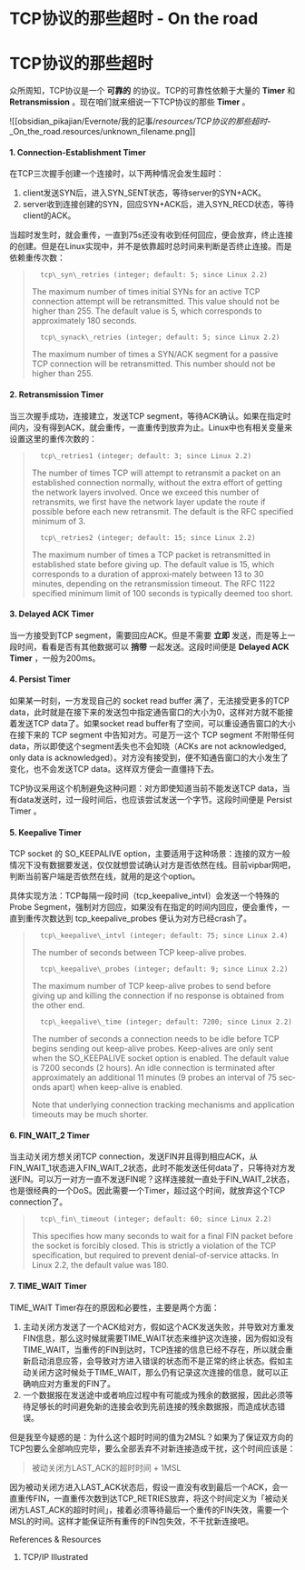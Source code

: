 # TCP协议的那些超时 - On the road

# TCP协议的那些超时

众所周知，TCP协议是一个 **可靠的** 的协议。TCP的可靠性依赖于大量的 **Timer** 和 **Retransmission** 。现在咱们就来细说一下TCP协议的那些 **Timer** 。

![[obsidian_pikajian/Evernote/我的記事/_resources/TCP协议的那些超时_-_On_the_road.resources/unknown_filename.png]]

#### 1\. Connection-Establishment Timer

在TCP三次握手创建一个连接时，以下两种情况会发生超时：

1. client发送SYN后，进入SYN\_SENT状态，等待server的SYN+ACK。
2. server收到连接创建的SYN，回应SYN+ACK后，进入SYN\_RECD状态，等待client的ACK。

当超时发生时，就会重传，一直到75s还没有收到任何回应，便会放弃，终止连接的创建。但是在Linux实现中，并不是依靠超时总时间来判断是否终止连接。而是依赖重传次数：

> 		tcp\_syn\_retries (integer; default: 5; since Linux 2.2)
> 	
> 	The maximum number of times initial SYNs for an active TCP connection attempt will be retransmitted. This value should not be higher than 255. The default value is 5, which corresponds to approximately 180 seconds.
> 	
> 		tcp\_synack\_retries (integer; default: 5; since Linux 2.2)
> 	
> 	The maximum number of times a SYN/ACK segment for a passive TCP connection will be retransmitted. This number should not be higher than 255.
> 	

#### 2\. Retransmission Timer

当三次握手成功，连接建立，发送TCP segment，等待ACK确认。如果在指定时间内，没有得到ACK，就会重传，一直重传到放弃为止。Linux中也有相关变量来设置这里的重传次数的：

> 		tcp\_retries1 (integer; default: 3; since Linux 2.2)
> 	
> 	The number of times TCP will attempt to retransmit a packet on an established connection normally, without the extra effort of getting the network layers involved. Once we exceed this number of retransmits, we first have the network layer update the route if possible before each new retransmit. The default is the RFC specified minimum of 3.
> 	
> 		tcp\_retries2 (integer; default: 15; since Linux 2.2)
> 	
> 	The maximum number of times a TCP packet is retransmitted in established state before giving up. The default value is 15, which corresponds to a duration of approxi‐mately between 13 to 30 minutes, depending on the retransmission timeout. The RFC 1122 specified minimum limit of 100 seconds is typically deemed too short.
> 	

#### 3\. Delayed ACK Timer

当一方接受到TCP segment，需要回应ACK。但是不需要 **立即** 发送，而是等上一段时间，看看是否有其他数据可以 **捎带** 一起发送。这段时间便是 **Delayed ACK Timer** ，一般为200ms。

#### 4\. Persist Timer

如果某一时刻，一方发现自己的 socket read buffer 满了，无法接受更多的TCP data，此时就是在接下来的发送包中指定通告窗口的大小为0，这样对方就不能接着发送TCP data了。如果socket read buffer有了空间，可以重设通告窗口的大小在接下来的 TCP segment 中告知对方。可是万一这个 TCP segment 不附带任何data，所以即使这个segment丢失也不会知晓（ACKs are not acknowledged, only data is acknowledged）。对方没有接受到，便不知通告窗口的大小发生了变化，也不会发送TCP data。这样双方便会一直僵持下去。

TCP协议采用这个机制避免这种问题：对方即使知道当前不能发送TCP data，当有data发送时，过一段时间后，也应该尝试发送一个字节。这段时间便是 Persist Timer 。

#### 5\. Keepalive Timer

TCP socket 的 SO\_KEEPALIVE option，主要适用于这种场景：连接的双方一般情况下没有数据要发送，仅仅就想尝试确认对方是否依然在线。目前vipbar网吧，判断当前客户端是否依然在线，就用的是这个option。

具体实现方法：TCP每隔一段时间（tcp\_keepalive\_intvl）会发送一个特殊的 Probe Segment，强制对方回应，如果没有在指定的时间内回应，便会重传，一直到重传次数达到 tcp\_keepalive\_probes 便认为对方已经crash了。

> 		tcp\_keepalive\_intvl (integer; default: 75; since Linux 2.4)
> 	
> 	The number of seconds between TCP keep-alive probes.
> 	
> 		tcp\_keepalive\_probes (integer; default: 9; since Linux 2.2)
> 	
> 	The maximum number of TCP keep-alive probes to send before giving up and killing the connection if no response is obtained from the other end.
> 	
> 		tcp\_keepalive\_time (integer; default: 7200; since Linux 2.2)
> 	
> 	The number of seconds a connection needs to be idle before TCP begins sending out keep-alive probes. Keep-alives are only sent when the SO\_KEEPALIVE socket option is enabled. The default value is 7200 seconds (2 hours). An idle connection is terminated after approximately an additional 11 minutes (9 probes an interval of 75 sec‐onds apart) when keep-alive is enabled.
> 	
> 
> Note that underlying connection tracking mechanisms and application timeouts may be much shorter.

#### 6\. FIN\_WAIT\_2 Timer

当主动关闭方想关闭TCP connection，发送FIN并且得到相应ACK，从FIN\_WAIT\_1状态进入FIN\_WAIT\_2状态，此时不能发送任何data了，只等待对方发送FIN。可以万一对方一直不发送FIN呢？这样连接就一直处于FIN\_WAIT\_2状态，也是很经典的一个DoS。因此需要一个Timer，超过这个时间，就放弃这个TCP connection了。

> 		tcp\_fin\_timeout (integer; default: 60; since Linux 2.2)
> 	
> 	This specifies how many seconds to wait for a final FIN packet before the socket is forcibly closed. This is strictly a violation of the TCP specification, but required to prevent denial-of-service attacks. In Linux 2.2, the default value was 180.
> 	

#### 7\. TIME\_WAIT Timer

TIME\_WAIT Timer存在的原因和必要性，主要是两个方面：

1. 主动关闭方发送了一个ACK给对方，假如这个ACK发送失败，并导致对方重发FIN信息，那么这时候就需要TIME\_WAIT状态来维护这次连接，因为假如没有TIME\_WAIT，当重传的FIN到达时，TCP连接的信息已经不存在，所以就会重新启动消息应答，会导致对方进入错误的状态而不是正常的终止状态。假如主动关闭方这时候处于TIME\_WAIT，那么仍有记录这次连接的信息，就可以正确响应对方重发的FIN了。
2. 一个数据报在发送途中或者响应过程中有可能成为残余的数据报，因此必须等待足够长的时间避免新的连接会收到先前连接的残余数据报，而造成状态错误。

但是我至今疑惑的是：为什么这个超时时间的值为2MSL？如果为了保证双方向的TCP包要么全部响应完毕，要么全部丢弃不对新连接造成干扰，这个时间应该是：

> 被动关闭方LAST\_ACK的超时时间 + 1MSL

因为被动关闭方进入LAST\_ACK状态后，假设一直没有收到最后一个ACK，会一直重传FIN，一直重传次数到达TCP\_RETRIES放弃，将这个时间定义为「被动关闭方LAST\_ACK的超时时间」，接着必须等待最后一个重传的FIN失效，需要一个MSL的时间。这样才能保证所有重传的FIN包失效，不干扰新连接吧。

References & Resources

1. TCP/IP Illustrated

